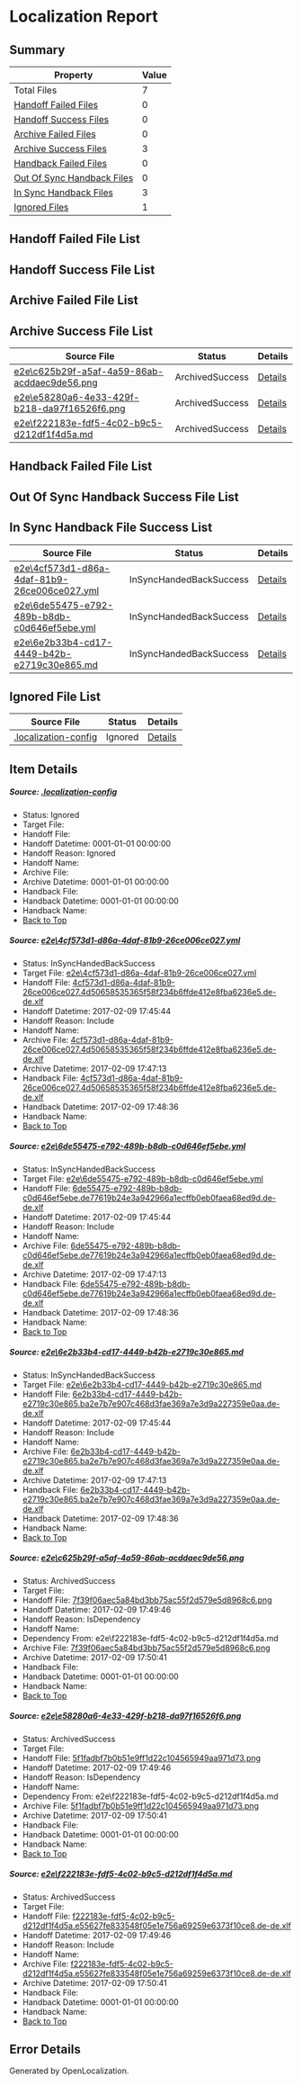 # <a name='report-top'></a> Localization Report

## Summary
 Property | Value 
 -------- | ----- 
 Total Files | 7
[ Handoff Failed Files ](#handoff-failed-list)| 0
[ Handoff Success Files ](#handoff-success-list)| 0
[ Archive Failed Files ](#archive-failed-list)| 0
[ Archive Success Files ](#archive-success-list)| 3
[ Handback Failed Files ](#handback-failed-list)| 0
[ Out Of Sync Handback Files ](#outofsync-handback-success-list)| 0
[ In Sync Handback Files ](#insync-handback-success-list)| 3
[ Ignored Files ](#ignored-list)| 1

## <a name='handoff-failed-list'></a> Handoff Failed File List

## <a name='handoff-success-list'></a> Handoff Success File List

## <a name='archive-failed-list'></a> Archive Failed File List

## <a name='archive-success-list'></a> Archive Success File List
 Source File | Status | Details 
 ----------- | ------ | ------- 
 [e2e\c625b29f-a5af-4a59-86ab-acddaec9de56.png](https://github.com/OpenLocalizationTestOrg/ol-test0/blob/c38d0ef6f2d0d08075138764c2de9c18691e36f6/e2e/c625b29f-a5af-4a59-86ab-acddaec9de56.png) | ArchivedSuccess | [Details](#7f39f06aec5a84bd3bb75ac55f2d579e5d8968c64)
 [e2e\e58280a6-4e33-429f-b218-da97f16526f6.png](https://github.com/OpenLocalizationTestOrg/ol-test0/blob/c38d0ef6f2d0d08075138764c2de9c18691e36f6/e2e/e58280a6-4e33-429f-b218-da97f16526f6.png) | ArchivedSuccess | [Details](#5f1fadbf7b0b51e9ff1d22c104565949aa971d735)
 [e2e\f222183e-fdf5-4c02-b9c5-d212df1f4d5a.md](https://github.com/OpenLocalizationTestOrg/ol-test0/blob/c38d0ef6f2d0d08075138764c2de9c18691e36f6/e2e/f222183e-fdf5-4c02-b9c5-d212df1f4d5a.md) | ArchivedSuccess | [Details](#facf70bf6cf9e4fd9648e6db8d5f960c2be9aad66)

## <a name='handback-failed-list'></a> Handback Failed File List

## <a name='outofsync-handback-success-list'></a> Out Of Sync Handback Success File List

## <a name='insync-handback-success-list'></a> In Sync Handback File Success List
 Source File | Status | Details 
 ----------- | ------ | ------- 
 [e2e\4cf573d1-d86a-4daf-81b9-26ce006ce027.yml](https://github.com/OpenLocalizationTestOrg/ol-test0/blob/6fbaba8e401cd61863f78ef1ad4d7e3923b86306/e2e/4cf573d1-d86a-4daf-81b9-26ce006ce027.yml) | InSyncHandedBackSuccess | [Details](#db19c2dad3003735b2d2cf80f7aba3287827796c1)
 [e2e\6de55475-e792-489b-b8db-c0d646ef5ebe.yml](https://github.com/OpenLocalizationTestOrg/ol-test0/blob/6fbaba8e401cd61863f78ef1ad4d7e3923b86306/e2e/6de55475-e792-489b-b8db-c0d646ef5ebe.yml) | InSyncHandedBackSuccess | [Details](#4bb67d5e74e5dd4bd4cc480577f4b89aa66e729d2)
 [e2e\6e2b33b4-cd17-4449-b42b-e2719c30e865.md](https://github.com/OpenLocalizationTestOrg/ol-test0/blob/6fbaba8e401cd61863f78ef1ad4d7e3923b86306/e2e/6e2b33b4-cd17-4449-b42b-e2719c30e865.md) | InSyncHandedBackSuccess | [Details](#be3b7d3974705d224b10c7b642cd944e77a486ad3)

## <a name='ignored-list'></a> Ignored File List
 Source File | Status | Details 
 ----------- | ------ | ------- 
 [.localization-config](https://github.com/OpenLocalizationTestOrg/ol-test0/blob/c38d0ef6f2d0d08075138764c2de9c18691e36f6/.localization-config) | Ignored | [Details](#cb0632cf59c1387fc1742bfb9fa3c47f87e2e5c90)

## Item Details
##### <a name='cb0632cf59c1387fc1742bfb9fa3c47f87e2e5c90'></a> Source: [.localization-config](https://github.com/OpenLocalizationTestOrg/ol-test0/blob/c38d0ef6f2d0d08075138764c2de9c18691e36f6/.localization-config)
* Status: Ignored
* Target File: 
* Handoff File: 
* Handoff Datetime: 0001-01-01 00:00:00
* Handoff Reason: Ignored
* Handoff Name: 
* Archive File: 
* Archive Datetime: 0001-01-01 00:00:00
* Handback File: 
* Handback Datetime: 0001-01-01 00:00:00
* Handback Name: 
* [Back to Top](#report-top)

##### <a name='db19c2dad3003735b2d2cf80f7aba3287827796c1'></a> Source: [e2e\4cf573d1-d86a-4daf-81b9-26ce006ce027.yml](https://github.com/OpenLocalizationTestOrg/ol-test0/blob/6fbaba8e401cd61863f78ef1ad4d7e3923b86306/e2e/4cf573d1-d86a-4daf-81b9-26ce006ce027.yml)
* Status: InSyncHandedBackSuccess
* Target File: [e2e\4cf573d1-d86a-4daf-81b9-26ce006ce027.yml](https://github.com/OpenLocalizationTestOrg/ol-test0-dede/blob/7db4f36b3d86817b90fee16befb61ae3a9eb1830/e2e/4cf573d1-d86a-4daf-81b9-26ce006ce027.yml)
* Handoff File: [4cf573d1-d86a-4daf-81b9-26ce006ce027.4d50658535365f58f234b6ffde412e8fba6236e5.de-de.xlf](https://github.com/OpenLocalizationTestOrg/ol-test0-handoff/blob/65cbe8699355b844a1dd39737b247c545d2fbd28/ol-handoff/OpenLocalizationTestOrg/ol-test0-dede/shujia/ht/4cf573d1-d86a-4daf-81b9-26ce006ce027.4d50658535365f58f234b6ffde412e8fba6236e5.de-de.xlf)
* Handoff Datetime: 2017-02-09 17:45:44
* Handoff Reason: Include
* Handoff Name: 
* Archive File: [4cf573d1-d86a-4daf-81b9-26ce006ce027.4d50658535365f58f234b6ffde412e8fba6236e5.de-de.xlf](https://github.com/OpenLocalizationTestOrg/ol-test0-handoff/blob/1899e7e1beaa6c9d554cf625dc258c7222f63c33/ol-archive/OpenLocalizationTestOrg/ol-test0-dede/shujia/ht/4cf573d1-d86a-4daf-81b9-26ce006ce027.4d50658535365f58f234b6ffde412e8fba6236e5.de-de.xlf)
* Archive Datetime: 2017-02-09 17:47:13
* Handback File: [4cf573d1-d86a-4daf-81b9-26ce006ce027.4d50658535365f58f234b6ffde412e8fba6236e5.de-de.xlf](https://github.com/OpenLocalizationTestOrg/ol-test0-handback/blob/826b48db9446f62c2b77305891848f5ca4759770/ol-handback/OpenLocalizationTestOrg/ol-test0-dede/shujia/ht/4cf573d1-d86a-4daf-81b9-26ce006ce027.4d50658535365f58f234b6ffde412e8fba6236e5.de-de.xlf)
* Handback Datetime: 2017-02-09 17:48:36
* Handback Name: 
* [Back to Top](#report-top)

##### <a name='4bb67d5e74e5dd4bd4cc480577f4b89aa66e729d2'></a> Source: [e2e\6de55475-e792-489b-b8db-c0d646ef5ebe.yml](https://github.com/OpenLocalizationTestOrg/ol-test0/blob/6fbaba8e401cd61863f78ef1ad4d7e3923b86306/e2e/6de55475-e792-489b-b8db-c0d646ef5ebe.yml)
* Status: InSyncHandedBackSuccess
* Target File: [e2e\6de55475-e792-489b-b8db-c0d646ef5ebe.yml](https://github.com/OpenLocalizationTestOrg/ol-test0-dede/blob/7db4f36b3d86817b90fee16befb61ae3a9eb1830/e2e/6de55475-e792-489b-b8db-c0d646ef5ebe.yml)
* Handoff File: [6de55475-e792-489b-b8db-c0d646ef5ebe.de77619b24e3a942966a1ecffb0eb0faea68ed9d.de-de.xlf](https://github.com/OpenLocalizationTestOrg/ol-test0-handoff/blob/65cbe8699355b844a1dd39737b247c545d2fbd28/ol-handoff/OpenLocalizationTestOrg/ol-test0-dede/shujia/ht/6de55475-e792-489b-b8db-c0d646ef5ebe.de77619b24e3a942966a1ecffb0eb0faea68ed9d.de-de.xlf)
* Handoff Datetime: 2017-02-09 17:45:44
* Handoff Reason: Include
* Handoff Name: 
* Archive File: [6de55475-e792-489b-b8db-c0d646ef5ebe.de77619b24e3a942966a1ecffb0eb0faea68ed9d.de-de.xlf](https://github.com/OpenLocalizationTestOrg/ol-test0-handoff/blob/1899e7e1beaa6c9d554cf625dc258c7222f63c33/ol-archive/OpenLocalizationTestOrg/ol-test0-dede/shujia/ht/6de55475-e792-489b-b8db-c0d646ef5ebe.de77619b24e3a942966a1ecffb0eb0faea68ed9d.de-de.xlf)
* Archive Datetime: 2017-02-09 17:47:13
* Handback File: [6de55475-e792-489b-b8db-c0d646ef5ebe.de77619b24e3a942966a1ecffb0eb0faea68ed9d.de-de.xlf](https://github.com/OpenLocalizationTestOrg/ol-test0-handback/blob/826b48db9446f62c2b77305891848f5ca4759770/ol-handback/OpenLocalizationTestOrg/ol-test0-dede/shujia/ht/6de55475-e792-489b-b8db-c0d646ef5ebe.de77619b24e3a942966a1ecffb0eb0faea68ed9d.de-de.xlf)
* Handback Datetime: 2017-02-09 17:48:36
* Handback Name: 
* [Back to Top](#report-top)

##### <a name='be3b7d3974705d224b10c7b642cd944e77a486ad3'></a> Source: [e2e\6e2b33b4-cd17-4449-b42b-e2719c30e865.md](https://github.com/OpenLocalizationTestOrg/ol-test0/blob/6fbaba8e401cd61863f78ef1ad4d7e3923b86306/e2e/6e2b33b4-cd17-4449-b42b-e2719c30e865.md)
* Status: InSyncHandedBackSuccess
* Target File: [e2e\6e2b33b4-cd17-4449-b42b-e2719c30e865.md](https://github.com/OpenLocalizationTestOrg/ol-test0-dede/blob/7db4f36b3d86817b90fee16befb61ae3a9eb1830/e2e/6e2b33b4-cd17-4449-b42b-e2719c30e865.md)
* Handoff File: [6e2b33b4-cd17-4449-b42b-e2719c30e865.ba2e7b7e907c468d3fae369a7e3d9a227359e0aa.de-de.xlf](https://github.com/OpenLocalizationTestOrg/ol-test0-handoff/blob/65cbe8699355b844a1dd39737b247c545d2fbd28/ol-handoff/OpenLocalizationTestOrg/ol-test0-dede/shujia/ht/6e2b33b4-cd17-4449-b42b-e2719c30e865.ba2e7b7e907c468d3fae369a7e3d9a227359e0aa.de-de.xlf)
* Handoff Datetime: 2017-02-09 17:45:44
* Handoff Reason: Include
* Handoff Name: 
* Archive File: [6e2b33b4-cd17-4449-b42b-e2719c30e865.ba2e7b7e907c468d3fae369a7e3d9a227359e0aa.de-de.xlf](https://github.com/OpenLocalizationTestOrg/ol-test0-handoff/blob/1899e7e1beaa6c9d554cf625dc258c7222f63c33/ol-archive/OpenLocalizationTestOrg/ol-test0-dede/shujia/ht/6e2b33b4-cd17-4449-b42b-e2719c30e865.ba2e7b7e907c468d3fae369a7e3d9a227359e0aa.de-de.xlf)
* Archive Datetime: 2017-02-09 17:47:13
* Handback File: [6e2b33b4-cd17-4449-b42b-e2719c30e865.ba2e7b7e907c468d3fae369a7e3d9a227359e0aa.de-de.xlf](https://github.com/OpenLocalizationTestOrg/ol-test0-handback/blob/826b48db9446f62c2b77305891848f5ca4759770/ol-handback/OpenLocalizationTestOrg/ol-test0-dede/shujia/ht/6e2b33b4-cd17-4449-b42b-e2719c30e865.ba2e7b7e907c468d3fae369a7e3d9a227359e0aa.de-de.xlf)
* Handback Datetime: 2017-02-09 17:48:36
* Handback Name: 
* [Back to Top](#report-top)

##### <a name='7f39f06aec5a84bd3bb75ac55f2d579e5d8968c64'></a> Source: [e2e\c625b29f-a5af-4a59-86ab-acddaec9de56.png](https://github.com/OpenLocalizationTestOrg/ol-test0/blob/c38d0ef6f2d0d08075138764c2de9c18691e36f6/e2e/c625b29f-a5af-4a59-86ab-acddaec9de56.png)
* Status: ArchivedSuccess
* Target File: 
* Handoff File: [7f39f06aec5a84bd3bb75ac55f2d579e5d8968c6.png](https://github.com/OpenLocalizationTestOrg/ol-test0-handoff/blob/23109e5cf6346245dcfd659ee66c67f4d4af1926/ol-handoff/OpenLocalizationTestOrg/ol-test0-dede/shujia/ht/7f39f06aec5a84bd3bb75ac55f2d579e5d8968c6.png)
* Handoff Datetime: 2017-02-09 17:49:46
* Handoff Reason: IsDependency
* Handoff Name: 
* Dependency From: e2e\f222183e-fdf5-4c02-b9c5-d212df1f4d5a.md
* Archive File: [7f39f06aec5a84bd3bb75ac55f2d579e5d8968c6.png](https://github.com/OpenLocalizationTestOrg/ol-test0-handoff/blob/2ec0d9d5f662c0b9cae77584b2f4949d31532f33/ol-archive/OpenLocalizationTestOrg/ol-test0-dede/shujia/ht/7f39f06aec5a84bd3bb75ac55f2d579e5d8968c6.png)
* Archive Datetime: 2017-02-09 17:50:41
* Handback File: 
* Handback Datetime: 0001-01-01 00:00:00
* Handback Name: 
* [Back to Top](#report-top)

##### <a name='5f1fadbf7b0b51e9ff1d22c104565949aa971d735'></a> Source: [e2e\e58280a6-4e33-429f-b218-da97f16526f6.png](https://github.com/OpenLocalizationTestOrg/ol-test0/blob/c38d0ef6f2d0d08075138764c2de9c18691e36f6/e2e/e58280a6-4e33-429f-b218-da97f16526f6.png)
* Status: ArchivedSuccess
* Target File: 
* Handoff File: [5f1fadbf7b0b51e9ff1d22c104565949aa971d73.png](https://github.com/OpenLocalizationTestOrg/ol-test0-handoff/blob/23109e5cf6346245dcfd659ee66c67f4d4af1926/ol-handoff/OpenLocalizationTestOrg/ol-test0-dede/shujia/ht/5f1fadbf7b0b51e9ff1d22c104565949aa971d73.png)
* Handoff Datetime: 2017-02-09 17:49:46
* Handoff Reason: IsDependency
* Handoff Name: 
* Dependency From: e2e\f222183e-fdf5-4c02-b9c5-d212df1f4d5a.md
* Archive File: [5f1fadbf7b0b51e9ff1d22c104565949aa971d73.png](https://github.com/OpenLocalizationTestOrg/ol-test0-handoff/blob/2ec0d9d5f662c0b9cae77584b2f4949d31532f33/ol-archive/OpenLocalizationTestOrg/ol-test0-dede/shujia/ht/5f1fadbf7b0b51e9ff1d22c104565949aa971d73.png)
* Archive Datetime: 2017-02-09 17:50:41
* Handback File: 
* Handback Datetime: 0001-01-01 00:00:00
* Handback Name: 
* [Back to Top](#report-top)

##### <a name='facf70bf6cf9e4fd9648e6db8d5f960c2be9aad66'></a> Source: [e2e\f222183e-fdf5-4c02-b9c5-d212df1f4d5a.md](https://github.com/OpenLocalizationTestOrg/ol-test0/blob/c38d0ef6f2d0d08075138764c2de9c18691e36f6/e2e/f222183e-fdf5-4c02-b9c5-d212df1f4d5a.md)
* Status: ArchivedSuccess
* Target File: 
* Handoff File: [f222183e-fdf5-4c02-b9c5-d212df1f4d5a.e55627fe833548f05e1e756a69259e6373f10ce8.de-de.xlf](https://github.com/OpenLocalizationTestOrg/ol-test0-handoff/blob/23109e5cf6346245dcfd659ee66c67f4d4af1926/ol-handoff/OpenLocalizationTestOrg/ol-test0-dede/shujia/ht/f222183e-fdf5-4c02-b9c5-d212df1f4d5a.e55627fe833548f05e1e756a69259e6373f10ce8.de-de.xlf)
* Handoff Datetime: 2017-02-09 17:49:46
* Handoff Reason: Include
* Handoff Name: 
* Archive File: [f222183e-fdf5-4c02-b9c5-d212df1f4d5a.e55627fe833548f05e1e756a69259e6373f10ce8.de-de.xlf](https://github.com/OpenLocalizationTestOrg/ol-test0-handoff/blob/2ec0d9d5f662c0b9cae77584b2f4949d31532f33/ol-archive/OpenLocalizationTestOrg/ol-test0-dede/shujia/ht/f222183e-fdf5-4c02-b9c5-d212df1f4d5a.e55627fe833548f05e1e756a69259e6373f10ce8.de-de.xlf)
* Archive Datetime: 2017-02-09 17:50:41
* Handback File: 
* Handback Datetime: 0001-01-01 00:00:00
* Handback Name: 
* [Back to Top](#report-top)


## Error Details

Generated by OpenLocalization.
